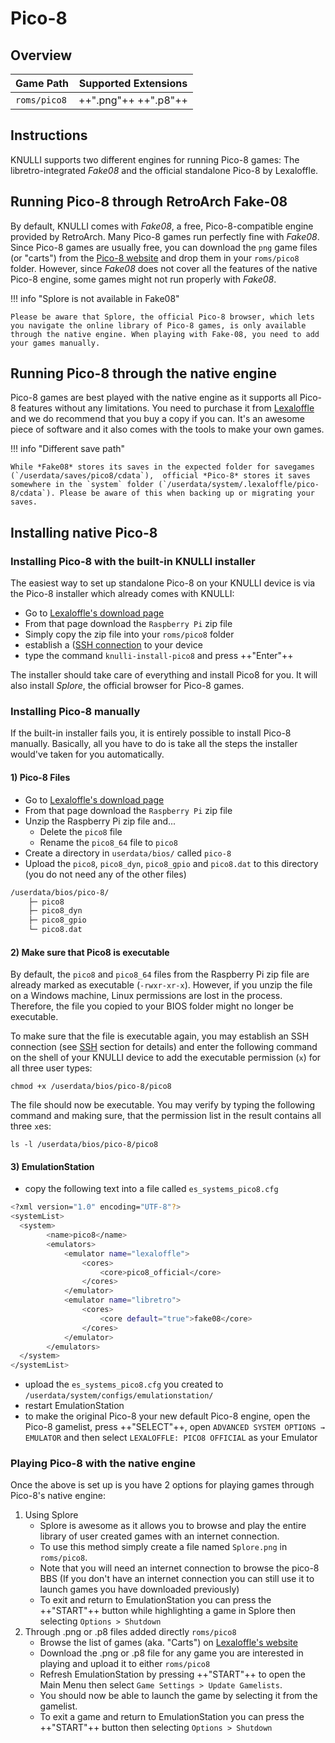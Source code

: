 # Pico-8

## Overview

| Game Path | Supported Extensions |
| --- | --- |
| `roms/pico8` | ++".png"++ ++".p8"++ |

## Instructions

KNULLI supports two different engines for running Pico-8 games: The libretro-integrated *Fake08* and the official standalone Pico-8 by Lexaloffle.

## Running Pico-8 through RetroArch Fake-08

By default, KNULLI comes with *Fake08*, a free, Pico-8-compatible engine provided by RetroArch. Many Pico-8 games run perfectly fine with *Fake08*. Since Pico-8 games are usually free, you can download the `png` game files (or "carts") from the [Pico-8 website](https://www.lexaloffle.com/bbs/?cat=7&carts_tab=1#mode=carts&sub=2) and drop them in your `roms/pico8` folder. However, since *Fake08* does not cover all the features of the native Pico-8 engine, some games might not run properly with *Fake08*.

!!! info "Splore is not available in Fake08"

    Please be aware that Splore, the official Pico-8 browser, which lets you navigate the online library of Pico-8 games, is only available through the native engine. When playing with Fake-08, you need to add your games manually.

## Running Pico-8 through the native engine

Pico-8 games are best played with the native engine as it supports all Pico-8 features without any limitations.  You need to purchase it from [Lexaloffle](https://www.lexaloffle.com/pico-8.php) and we do recommend that you buy a copy if you can. It's an awesome piece of software and it also comes with the tools to make your own games.

!!! info "Different save path"

    While *Fake08* stores its saves in the expected folder for savegames (`/userdata/saves/pico8/cdata`),  official *Pico-8* stores it saves somewhere in the `system` folder (`/userdata/system/.lexaloffle/pico-8/cdata`). Please be aware of this when backing up or migrating your saves.

## Installing native Pico-8

### Installing Pico-8 with the built-in KNULLI installer

The easiest way to set up standalone Pico-8 on your KNULLI device is via the Pico-8 installer which already comes with KNULLI:

- Go to [Lexaloffle's download page](https://www.lexaloffle.com/games.php?page=updates)
- From that page download the `Raspberry Pi` zip file
- Simply copy the zip file into your `roms/pico8` folder
- establish a ([SSH connection](../../configure/ssh) to your device
- type the command `knulli-install-pico8` and press ++"Enter"++

The installer should take care of everything and install Pico8 for you. It will also install *Splore*, the official browser for Pico-8 games.

### Installing Pico-8 manually

If the built-in installer fails you, it is entirely possible to install Pico-8 manually. Basically, all you have to do is take all the steps the installer would've taken for you automatically.

#### 1) Pico-8 Files

- Go to [Lexaloffle's download page](https://www.lexaloffle.com/games.php?page=updates)
- From that page download the `Raspberry Pi` zip file
- Unzip the Raspberry Pi zip file and...
    - Delete the `pico8` file
    - Rename the `pico8_64` file to `pico8`
- Create a directory in `userdata/bios/` called `pico-8`
- Upload the `pico8`, `pico8_dyn`, `pico8_gpio` and `pico8.dat` to this directory (you do not need any of the other files)
``` bash title="Final Folder Structure"
/userdata/bios/pico-8/
    ├─ pico8
    ├─ pico8_dyn
    ├─ pico8_gpio
    └─ pico8.dat
```

#### 2) Make sure that Pico8 is executable

By default, the `pico8` and `pico8_64` files from the Raspberry Pi zip file are already marked as executable (`-rwxr-xr-x`). However, if you unzip the file on a Windows machine, Linux permissions are lost in the process. Therefore, the file you copied to your BIOS folder might no longer be executable.

To make sure that the file is executable again, you may establish an SSH connection (see [SSH](../../configure/ssh) section for details) and enter the following command on the shell of your KNULLI device to add the executable permission (`x`) for all three user types:

```
chmod +x /userdata/bios/pico-8/pico8
```

The file should now be executable. You may verify by typing the following command and making sure, that the permission list in the result contains all three `x`es:

```
ls -l /userdata/bios/pico-8/pico8
```

#### 3) EmulationStation

- copy the following text into a file called `es_systems_pico8.cfg`
``` bash title="es_systems_pico8.cfg"
<?xml version="1.0" encoding="UTF-8"?>
<systemList>
  <system>
        <name>pico8</name>
	    <emulators>
            <emulator name="lexaloffle">
                <cores>
                    <core>pico8_official</core>
                </cores>
            </emulator>
            <emulator name="libretro">
                <cores>
                    <core default="true">fake08</core>
                </cores>
            </emulator>
        </emulators>
  </system>
</systemList>
```
- upload the `es_systems_pico8.cfg` you created to `/userdata/system/configs/emulationstation/`
- restart EmulationStation
- to make the original Pico-8 your new default Pico-8 engine, open the Pico-8 gamelist, press ++"SELECT"++, open `ADVANCED SYSTEM OPTIONS → EMULATOR` and then select `LEXALOFFLE: PICO8 OFFICIAL` as your Emulator

### Playing Pico-8 with the native engine

Once the above is set up is you have 2 options for playing games through Pico-8's native engine:

1. Using Splore
    - Splore is awesome as it allows you to browse and play the entire library of user created games with an internet connection.  
    - To use this method simply create a file named `Splore.png` in `roms/pico8`.
    - Note that you will need an internet connection to browse the pico-8 BBS (If you don't have an internet connection you can still use it to launch games you have downloaded previously)
    - To exit and return to EmulationStation you can press the ++"START"++ button while highlighting a game in Splore then selecting `Options > Shutdown`
2. Through .png or .p8 files added directly `roms/pico8`
    - Browse the list of games (aka. "Carts") on [Lexaloffle's website](https://www.lexaloffle.com/bbs/?cat=7&carts_tab=1#mode=carts&sub=2)
    - Download the .png or .p8 file for any game you are interested in playing and upload it to either `roms/pico8`
    - Refresh EmulationStation by pressing ++"START"++ to open the Main Menu then select `Game Settings > Update Gamelists`.
    - You should now be able to launch the game by selecting it from the gamelist.
    - To exit a game and return to EmulationStation you can press the ++"START"++ button then selecting `Options > Shutdown`
